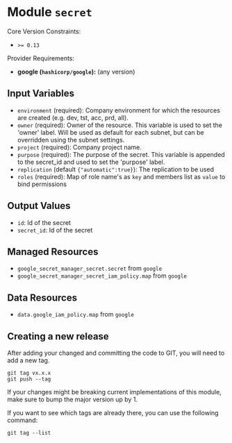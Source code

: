 
# Module `secret`

Core Version Constraints:
* `>= 0.13`

Provider Requirements:
* **google (`hashicorp/google`):** (any version)

## Input Variables
* `environment` (required): Company environment for which the resources are created (e.g. dev, tst, acc, prd, all).
* `owner` (required): Owner of the resource. This variable is used to set the 'owner' label. Will be used as default for each subnet, but can be overridden using the subnet settings.
* `project` (required): Company project name.
* `purpose` (required): The purpose of the secret. This variable is appended to the secret_id and used to set the 'purpose' label.
* `replication` (default `{"automatic":true}`): The replication to be used
* `roles` (required): Map of role name's as `key` and members list as `value` to bind permissions

## Output Values
* `id`: Id of the secret
* `secret_id`: Id of the secret

## Managed Resources
* `google_secret_manager_secret.secret` from `google`
* `google_secret_manager_secret_iam_policy.map` from `google`

## Data Resources
* `data.google_iam_policy.map` from `google`

## Creating a new release
After adding your changed and committing the code to GIT, you will need to add a new tag.
```
git tag vx.x.x
git push --tag
```
If your changes might be breaking current implementations of this module, make sure to bump the major version up by 1.

If you want to see which tags are already there, you can use the following command:
```
git tag --list
```
